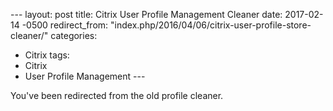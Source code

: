 ​---
layout: post
title: Citrix User Profile Management Cleaner
date: 2017-02-14 -0500
redirect_from: "index.php/2016/04/06/citrix-user-profile-store-cleaner/"
categories:
- Citrix
tags:
- Citrix
- User Profile Management
​---

You've been redirected from the old profile cleaner.
